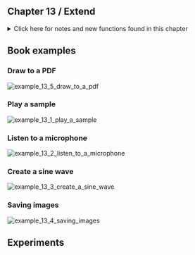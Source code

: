 ## Chapter 13 / Extend


<details>
<summary markdown="span">Click here for notes and new functions found in this chapter</summary>

- Over the last decade, Processing has been used to make music videos for Radiohead and R.E.M., to make illustrations for publications such as Nature and the New York Times, to output sculptures for gallery exhibitions, to control huge video walls, to knit sweaters, and much more. Processing has this flexibility because of its system of libraries.
- Processing libraries: As smaller, self-contained projects, libraries are easier to manage than if these features were integrated into the main software.
- To use a library, select Import Library from the Sketch menu. Before a contributed library can be imported through the Sketch menu, it must be added through the Library Manager. Select the Import Library option from the Sketchbook menu and then select Add Library to open the Library Manager interface.
- In addition to the libraries included with Processing (these are called the core libraries), there are over 100 contributed libraries that are linked from the Processing website. All libraries are listed online at http://processing.org/reference/libraries/.
- The most common use of the Sound library is to play a sound as background music or when an event happens on screen. 
- The SoundFile object. The SoundFile class has many methods to control how a sound is played. The most essential are play() to play the sample a single time, loop() to play it from beginning to end over and over, stop() to halt the playback, and jump() to move to a specific moment within the file.
- AudioIn and Amplitude classes + objects, input() and analyze() methods.
- The fundamentals of sound synthesis are waveforms that include the sine wave, triangle wave, and square wave.
A sine wave sounds smooth, a square wave is harsh, and a triangle wave is somewhere between. Each wave has a number of properties. The frequency, measured in hertz, determines the pitch—the highness or lowness of the tone. The amplitude of the wave determines the volume—the degree of loudness.
- The sine object, created from the SinOsc class, frew() method.
- saveFrame() The animated images created by a Processing program can be turned into a file sequence with the saveFrame() function. When saveFrame() appears at the end of draw(), it saves a numbered sequence of TIFF-format images of the program’s output named screen-0001.tif, screen-0002.tif, and so on to the sketch’s folder. These files can be imported into a video or animation program and saved as a movie file. You can also specify your own filename and image file format. Use the # (hash mark) symbol to show where the numbers will appear in the filename. They are replaced with the actual frame numbers when the files are saved. You can also specify a subfolder to save the images into, which is helpful when working with many image frames. When using saveFrame() inside draw(), a new file is saved each frame—so watch out, as this can quickly fill your sketch folder with thousands of files.
- If your desired output is vector graphics, you can write the output to PDF files for higher resolution. The PDF Export library makes it possible to write PDF files directly from a sketch. 
</details>




## Book examples

### Draw to a PDF
![example_13_5_draw_to_a_pdf]()

### Play a sample
![example_13_1_play_a_sample]()

### Listen to a microphone
![example_13_2_listen_to_a_microphone]()

### Create a sine wave
![example_13_3_create_a_sine_wave]()

### Saving images
![example_13_4_saving_images]()


## Experiments